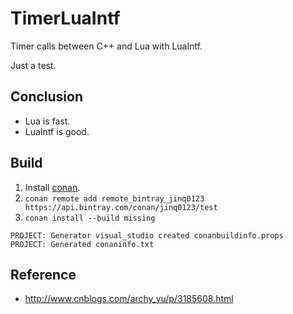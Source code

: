# TimerLuaIntf
Timer calls between C++ and Lua with LuaIntf.

Just a test.

## Conclusion
* Lua is fast.
* LuaIntf is good.

## Build
1. Install [conan](http://docs.conan.io/en/latest/installation.html).
1. `conan remote add remote_bintray_jinq0123 https://api.bintray.com/conan/jinq0123/test`
1. `conan install --build missing`
```
PROJECT: Generator visual_studio created conanbuildinfo.props
PROJECT: Generated conaninfo.txt
```

## Reference
* http://www.cnblogs.com/archy_yu/p/3185608.html
